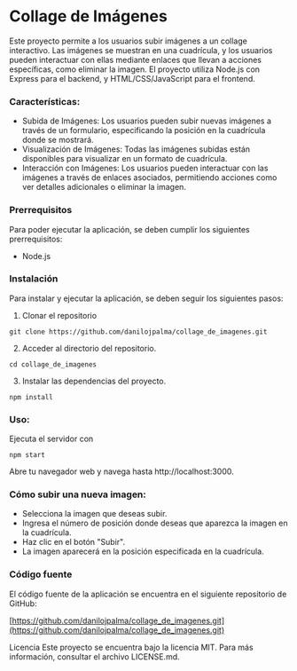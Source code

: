 # Collage de Imágenes

Este proyecto permite a los usuarios subir imágenes a un collage interactivo. Las imágenes se muestran en una cuadrícula, y los usuarios pueden interactuar con ellas mediante enlaces que llevan a acciones específicas, como eliminar la imagen. El proyecto utiliza Node.js con Express para el backend, y HTML/CSS/JavaScript para el frontend.

### Características:

- Subida de Imágenes: Los usuarios pueden subir nuevas imágenes a través de un formulario, especificando la posición en la cuadrícula donde se mostrará.
- Visualización de Imágenes: Todas las imágenes subidas están disponibles para visualizar en un formato de cuadrícula.
- Interacción con Imágenes: Los usuarios pueden interactuar con las imágenes a través de enlaces asociados, permitiendo acciones como ver detalles adicionales o eliminar la imagen.

### Prerrequisitos
Para poder ejecutar la aplicación, se deben cumplir los siguientes prerrequisitos:

- Node.js

### Instalación
Para instalar y ejecutar la aplicación, se deben seguir los siguientes pasos:

1. Clonar el repositorio

```shell
git clone https://github.com/danilojpalma/collage_de_imagenes.git
```
2. Acceder al directorio del repositorio.

```shell
cd collage_de_imagenes
```
3. Instalar las dependencias del proyecto.

```shell
npm install
```


### Uso:
Ejecuta el servidor con

```shell
npm start
```
Abre tu navegador web y navega hasta http://localhost:3000.

### Cómo subir una nueva imagen:
- Selecciona la imagen que deseas subir.
- Ingresa el número de posición donde deseas que aparezca la imagen en la cuadrícula.
- Haz clic en el botón "Subir".
- La imagen aparecerá en la posición especificada en la cuadrícula.

### Código fuente
El código fuente de la aplicación se encuentra en el siguiente repositorio de GitHub:

[https://github.com/danilojpalma/collage_de_imagenes.git](https://github.com/danilojpalma/collage_de_imagenes.git)


Licencia
Este proyecto se encuentra bajo la licencia MIT. Para más información, consultar el archivo LICENSE.md.